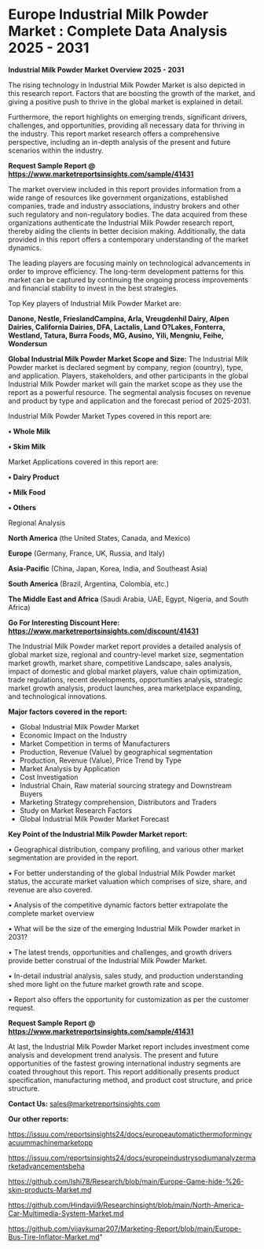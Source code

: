 # Europe Industrial Milk Powder Market : Complete Data Analysis 2025 - 2031

<Strong> Industrial Milk Powder Market Overview 2025 - 2031</strong>

The rising technology in Industrial Milk Powder Market is also depicted in this research report. Factors that are boosting the growth of the market, and giving a positive push to thrive in the global market is explained in detail.

Furthermore, the report highlights on emerging trends, significant drivers, challenges, and opportunities, providing all necessary data for thriving in the industry. This report market research offers a comprehensive perspective, including an in-depth analysis of the present and future scenarios within the industry.

<strong>Request Sample Report @ <a href=https://www.marketreportsinsights.com/sample/41431>https://www.marketreportsinsights.com/sample/41431</a></strong>

The market overview included in this report provides information from a wide range of resources like government organizations, established companies, trade and industry associations, industry brokers and other such regulatory and non-regulatory bodies. The data acquired from these organizations authenticate the Industrial Milk Powder research report, thereby aiding the clients in better decision making. Additionally, the data provided in this report offers a contemporary understanding of the market dynamics.

The leading players are focusing mainly on technological advancements in order to improve efficiency. The long-term development patterns for this market can be captured by continuing the ongoing process improvements and financial stability to invest in the best strategies.

Top Key players of Industrial Milk Powder Market are:

<strong>Danone, Nestle, FrieslandCampina, Arla, Vreugdenhil Dairy, Alpen Dairies, California Dairies, DFA, Lactalis, Land O?Lakes, Fonterra, Westland, Tatura, Burra Foods, MG, Ausino, Yili, Mengniu, Feihe, Wondersun</strong>

<strong><b>Global Industrial Milk Powder Market Scope and Size:</b></strong>
The Industrial Milk Powder market is declared segment by company, region (country), type, and application. Players, stakeholders, and other participants in the global Industrial Milk Powder market will gain the market scope as they use the report as a powerful resource. The segmental analysis focuses on revenue and product by type and application and the forecast period of 2025-2031.

Industrial Milk Powder Market Types covered in this report are:

<strong>•  Whole Milk

•  Skim Milk</strong>

Market Applications covered in this report are:

<strong>•  Dairy Product

•  Milk Food

•  Others</strong> 

Regional Analysis

<strong>North America</strong> (the United States, Canada, and Mexico)

<strong>Europe</strong> (Germany, France, UK, Russia, and Italy)

<strong>Asia-Pacific</strong> (China, Japan, Korea, India, and Southeast Asia)

<strong>South America</strong> (Brazil, Argentina, Colombia, etc.)

<strong>The Middle East and Africa</strong> (Saudi Arabia, UAE, Egypt, Nigeria, and South Africa)

<strong>Go For Interesting Discount Here: <a href=https://www.marketreportsinsights.com/discount/41431>https://www.marketreportsinsights.com/discount/41431</a></strong>

The Industrial Milk Powder market report provides a detailed analysis of global market size, regional and country-level market size, segmentation market growth, market share, competitive Landscape, sales analysis, impact of domestic and global market players, value chain optimization, trade regulations, recent developments, opportunities analysis, strategic market growth analysis, product launches, area marketplace expanding, and technological innovations.

<strong><b>Major factors covered in the report:</b></strong>
<ul>
  <li>Global Industrial Milk Powder Market </li>
  <li>Economic Impact on the Industry</li>
  <li>Market Competition in terms of Manufacturers</li>
  <li>Production, Revenue (Value) by geographical segmentation</li>
  <li>Production, Revenue (Value), Price Trend by Type</li>
  <li>Market Analysis by Application</li>
  <li>Cost Investigation</li>
  <li>Industrial Chain, Raw material sourcing strategy and Downstream Buyers</li>
  <li>Marketing Strategy comprehension, Distributors and Traders</li>
  <li>Study on Market Research Factors</li>
  <li>Global Industrial Milk Powder Market Forecast</li>
</ul>

<strong><b>Key Point of the Industrial Milk Powder Market report:</b></strong>

• Geographical distribution, company profiling, and various other market segmentation are provided in the report.

• For better understanding of the global Industrial Milk Powder market status, the accurate market valuation which comprises of size, share, and revenue are also covered.

• Analysis of the competitive dynamic factors better extrapolate the complete market overview

• What will be the size of the emerging Industrial Milk Powder market in 2031?

• The latest trends, opportunities and challenges, and growth drivers provide better construal of the Industrial Milk Powder Market.

• In-detail industrial analysis, sales study, and production understanding shed more light on the future market growth rate and scope.

• Report also offers the opportunity for customization as per the customer request.

<strong>Request Sample Report @ <a href=https://www.marketreportsinsights.com/sample/41431>https://www.marketreportsinsights.com/sample/41431</a></strong>

At last, the Industrial Milk Powder Market report includes investment come analysis and development trend analysis. The present and future opportunities of the fastest growing international industry segments are coated throughout this report. This report additionally presents product specification, manufacturing method, and product cost structure, and price structure.

<strong>Contact Us:</strong>
sales@marketreportsinsights.com

<strong>Our other reports:</strong>

<a href=https://issuu.com/reportsinsights24/docs/europeautomaticthermoformingvacuummachinemarketopp>https://issuu.com/reportsinsights24/docs/europeautomaticthermoformingvacuummachinemarketopp</a>

<a href=https://issuu.com/reportsinsights24/docs/europeindustrysodiumanalyzermarketadvancementsbeha>https://issuu.com/reportsinsights24/docs/europeindustrysodiumanalyzermarketadvancementsbeha</a>

<a href=https://github.com/Ishi78/Research/blob/main/Europe-Game-hide-%26-skin-products-Market.md>https://github.com/Ishi78/Research/blob/main/Europe-Game-hide-%26-skin-products-Market.md</a>

<a href=https://github.com/Hindavii9/Researchinsight/blob/main/North-America-Car-Multimedia-System-Market.md>https://github.com/Hindavii9/Researchinsight/blob/main/North-America-Car-Multimedia-System-Market.md</a>

<a href=https://github.com/vijaykumar207/Marketing-Report/blob/main/Europe-Bus-Tire-Inflator-Market.md>https://github.com/vijaykumar207/Marketing-Report/blob/main/Europe-Bus-Tire-Inflator-Market.md</a>"
